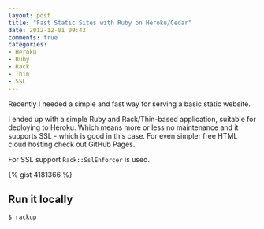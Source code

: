 ```yaml
---
layout: post
title: "Fast Static Sites with Ruby on Heroku/Cedar"
date: 2012-12-01 09:43
comments: true
categories: 
- Heroku
- Ruby
- Rack
- Thin
- SSL
---
```


Recently I needed a simple and fast way for serving a basic static website.

I ended up with a simple Ruby and Rack/Thin-based application, suitable for deploying to Heroku. Which means more or less no maintenance and it supports SSL - which is good in this case. For even simpler free HTML cloud hosting check out GitHub Pages.

For SSL support `Rack::SslEnforcer` is used.

{% gist 4181366 %}

## Run it locally

    $ rackup

